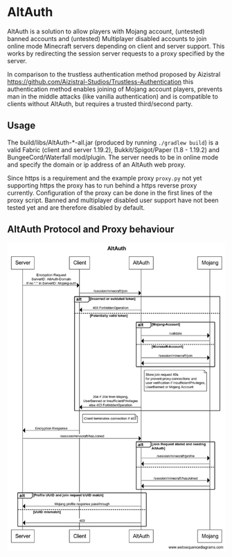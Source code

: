# AltAuth

AltAuth is a solution to allow players with Mojang account, (untested) banned accounts and (untested) Multiplayer
disabled accounts to join online mode Minecraft servers depending on client and server support.
This works by redirecting the session server requests to a proxy specified by the server.

In comparison to the trustless authentication method proposed by Aizistral
https://github.com/Aizistral-Studios/Trustless-Authentication this authentication method enables joining of Mojang
account players, prevents man in the middle attacks (like vanilla authentication) and is compatible to clients without
AltAuth, but requires a trusted third/second party.

## Usage

The build/libs/AltAuth-*-all.jar (produced by running `./gradlew build`) is a valid Fabric (client and server 1.19.2),
Bukkit/Spigot/Paper (1.8 - 1.19.2) and BungeeCord/Waterfall mod/plugin. The server needs to be in online mode and
specify the domain or ip address of an AltAuth web proxy.

Since https is a requirement and the example proxy `proxy.py` not yet supporting https the proxy has to run behind a
https reverse proxy currently. Configuration of the proxy can be done in the first lines of the proxy script.
Banned and multiplayer disabled user support have not been tested yet and are therefore disabled by default.

## AltAuth Protocol and Proxy behaviour

![Sequence diagram describing protocol and principle](AltAuth.png "Sequence diagram describing protocol and principle")